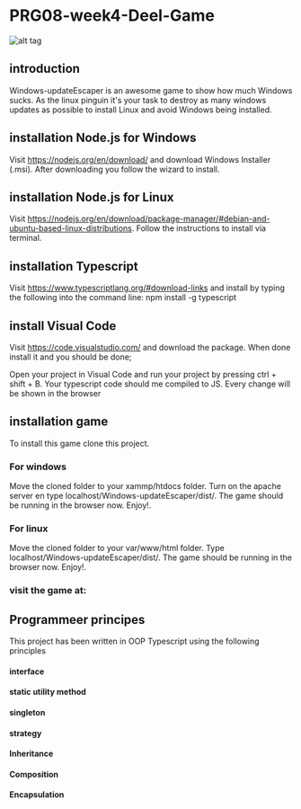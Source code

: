 # PRG08-week4-Deel-Game
![alt tag](https://cdn4.iconfinder.com/data/icons/christmas-cheer-volume-i-1/64/penguin-128.png)<br />

## introduction
Windows-updateEscaper is an awesome game to show how much Windows sucks. As the linux pinguin it's your task to destroy as many windows updates as possible to install Linux and avoid Windows being installed.

## installation Node.js for Windows
Visit https://nodejs.org/en/download/ and download Windows Installer (.msi). After downloading you follow the wizard to install.

## installation Node.js for Linux
Visit https://nodejs.org/en/download/package-manager/#debian-and-ubuntu-based-linux-distributions. Follow the instructions to install via terminal.

## installation Typescript
Visit https://www.typescriptlang.org/#download-links and install by typing the following into the command line:
npm install -g typescript

## install Visual Code
Visit https://code.visualstudio.com/ and download the package. When done install it and you should be done;

Open your project in Visual Code and run your project by pressing ctrl + shift + B. Your typescript code should me compiled to JS. Every change will be shown in the browser

## installation game
To install this game clone this project.

### For windows
Move the cloned folder to your xammp/htdocs folder. Turn on the apache server en type localhost/Windows-updateEscaper/dist/. The game should be running in the browser now. Enjoy!.

### For linux
Move the cloned folder to your var/www/html folder. Type localhost/Windows-updateEscaper/dist/. The game should be running in the browser now. Enjoy!.

### visit the game at: 

## Programmeer principes
This project has been written in OOP Typescript using the following principles
#### interface
#### static utility method
#### singleton
#### strategy
#### Inheritance
#### Composition
#### Encapsulation
